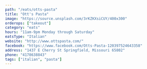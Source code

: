 ```yaml
---
path: "/eats/otts-pasta"
title: "Ott's Pasta"
image: "https://source.unsplash.com/3rKZKXsiCUY/400x300"
orderops: ["takeout"]
category: "eats"
hours: "11am-9pm Monday through Saturday"
eatsType: "Italian"
website: "http://www.ottspasta.com/"
facebook: "https://www.facebook.com/Otts-Pasta-120397524643358"
address: "1437 E Cherry St Springfield, Missouri 65802"
phone: "4178638843"
tags: ["italian", "pasta"]
---
```

